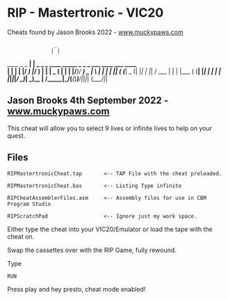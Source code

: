 # RIP - Mastertronic - VIC20

Cheats found by Jason Brooks 2022 - www.muckypaws.com

                   _                                                  
                  | |                                                  
 ____  _   _  ____| |  _ _   _ ____  _____ _ _ _  ___  ____ ___  ____  
|    \| | | |/ ___) |_/ ) | | |  _ \(____ | | | |/___)/ ___) _ \|    \ 
| | | | |_| ( (___|  _ (| |_| | |_| / ___ | | | |___ ( (__| |_| | | | |
|_|_|_|____/ \____)_| \_)\__  |  __/\_____|\___/(___(_)____)___/|_|_|_|
                        (____/|_|                                      
     

## Jason Brooks 4th September 2022 - www.muckypaws.com

This cheat will allow you to select 9 lives or infinite lives to help on your quest.

## Files

`RIPMastertronicCheat.tap		<-- TAP File with the cheat preloaded.`

`RIPMastertronicCheat.bas		<-- Listing Type infinite`

`RIPCheatAssemblerFiles.asm		<-- Assembly files for use in CBM Program Studio`

`RIPScratchPad					<-- Ignore just my work space.`


Either type the cheat into your VIC20/Emulator or load the tape with the cheat on.

Swap the cassettes over with the RIP Game, fully rewound.

Type

`RUN`

Press play and hey presto, cheat mode enabled!

